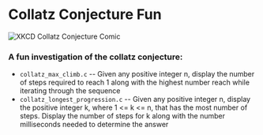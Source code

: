 # Collatz Conjecture Fun
![XKCD Collatz Conjecture Comic](https://www.explainxkcd.com/wiki/images/6/65/collatz_conjecture.png)

### A fun investigation of the collatz conjecture:
- ```collatz_max_climb.c``` -- Given any positive integer n, display the number of steps required to reach 1 along with the highest number reach while iterating through the sequence
- ```collatz_longest_progression.c``` -- Given any positive integer n, display the positive integer k, where 1 <= k <= n, that has the most number of steps. Display the number of steps for k along with the number milliseconds needed to determine the answer

